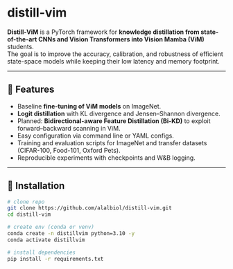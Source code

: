# distill-vim

**Distill-ViM** is a PyTorch framework for **knowledge distillation from state-of-the-art CNNs and Vision Transformers into Vision Mamba (ViM)** students.  
The goal is to improve the accuracy, calibration, and robustness of efficient state-space models while keeping their low latency and memory footprint.

---

## 🔹 Features
- Baseline **fine-tuning of ViM models** on ImageNet.  
- **Logit distillation** with KL divergence and Jensen–Shannon divergence.  
- Planned: **Bidirectional-aware Feature Distillation (Bi-KD)** to exploit forward–backward scanning in ViM.  
- Easy configuration via command line or YAML configs.  
- Training and evaluation scripts for ImageNet and transfer datasets (CIFAR-100, Food-101, Oxford Pets).  
- Reproducible experiments with checkpoints and W&B logging.  

---

## 🔹 Installation

```bash
# clone repo
git clone https://github.com/alalbiol/distill-vim.git
cd distill-vim

# create env (conda or venv)
conda create -n distillvim python=3.10 -y
conda activate distillvim

# install dependencies
pip install -r requirements.txt
